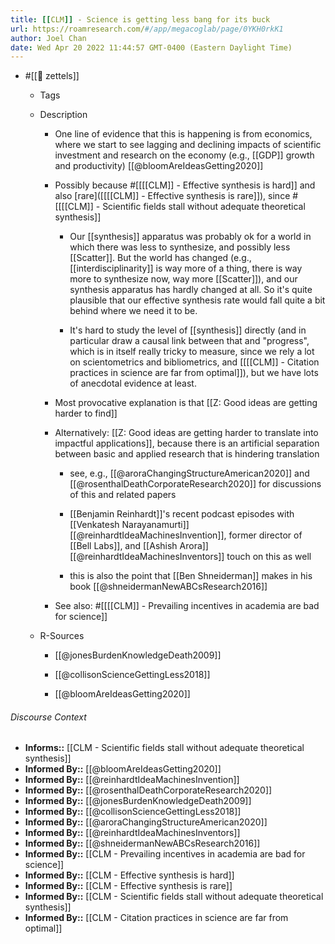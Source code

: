 ```yaml
---
title: [[CLM]] - Science is getting less bang for its buck
url: https://roamresearch.com/#/app/megacoglab/page/0YKH0rkK1
author: Joel Chan
date: Wed Apr 20 2022 11:44:57 GMT-0400 (Eastern Daylight Time)
---
```


- #[[🌲 zettels]]

    - Tags

    - Description

        - One line of evidence that this is happening is from economics, where we start to see lagging and declining impacts of scientific investment and research on the economy (e.g., [[GDP]] growth and productivity) [[@bloomAreIdeasGetting2020]]

        - Possibly because #[[[[CLM]] - Effective synthesis is hard]] and also [rare]([[[[CLM]] - Effective synthesis is rare]]), since #[[[[CLM]] - Scientific fields stall without adequate theoretical synthesis]]

            - Our [[synthesis]] apparatus was probably ok for a world in which there was less to synthesize, and possibly less [[Scatter]]. But the world has changed (e.g., [[interdisciplinarity]] is way more of a thing, there is way more to synthesize now, way more [[Scatter]]), and our synthesis apparatus has hardly changed at all. So it's quite plausible that our effective synthesis rate would fall quite a bit behind where we need it to be.

            - It's hard to study the level of [[synthesis]] directly (and in particular draw a causal link between that and "progress", which is in itself really tricky to measure, since we rely a lot on scientometrics and bibliometrics, and [[[[CLM]] - Citation practices in science are far from optimal]]), but we have lots of anecdotal evidence at least.

        - Most provocative explanation is that [[Z: Good ideas are getting harder to find]]

        - Alternatively: [[Z: Good ideas are getting harder to translate into impactful applications]], because there is an artificial separation between basic and applied research that is hindering translation

            - see, e.g., [[@aroraChangingStructureAmerican2020]] and [[@rosenthalDeathCorporateResearch2020]] for discussions of this and related papers

            - [[Benjamin Reinhardt]]'s recent podcast episodes with [[Venkatesh Narayanamurti]] [[@reinhardtIdeaMachinesInvention]], former director of [[Bell Labs]], and [[Ashish Arora]] [[@reinhardtIdeaMachinesInventors]] touch on this as well

            - this is also the point that [[Ben Shneiderman]] makes in his book [[@shneidermanNewABCsResearch2016]]

        - See also: #[[[[CLM]] - Prevailing incentives in academia are bad for science]]

    - R-Sources

        - [[@jonesBurdenKnowledgeDeath2009]]

        - [[@collisonScienceGettingLess2018]]

        - [[@bloomAreIdeasGetting2020]]

###### Discourse Context

- **Informs::** [[CLM - Scientific fields stall without adequate theoretical synthesis]]
- **Informed By::** [[@bloomAreIdeasGetting2020]]
- **Informed By::** [[@reinhardtIdeaMachinesInvention]]
- **Informed By::** [[@rosenthalDeathCorporateResearch2020]]
- **Informed By::** [[@jonesBurdenKnowledgeDeath2009]]
- **Informed By::** [[@collisonScienceGettingLess2018]]
- **Informed By::** [[@aroraChangingStructureAmerican2020]]
- **Informed By::** [[@reinhardtIdeaMachinesInventors]]
- **Informed By::** [[@shneidermanNewABCsResearch2016]]
- **Informed By::** [[CLM - Prevailing incentives in academia are bad for science]]
- **Informed By::** [[CLM - Effective synthesis is hard]]
- **Informed By::** [[CLM - Effective synthesis is rare]]
- **Informed By::** [[CLM - Scientific fields stall without adequate theoretical synthesis]]
- **Informed By::** [[CLM - Citation practices in science are far from optimal]]
